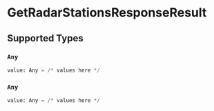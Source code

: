 # GetRadarStationsResponseResult


## Supported Types

### `Any`

```python
value: Any = /* values here */
```

### `Any`

```python
value: Any = /* values here */
```

